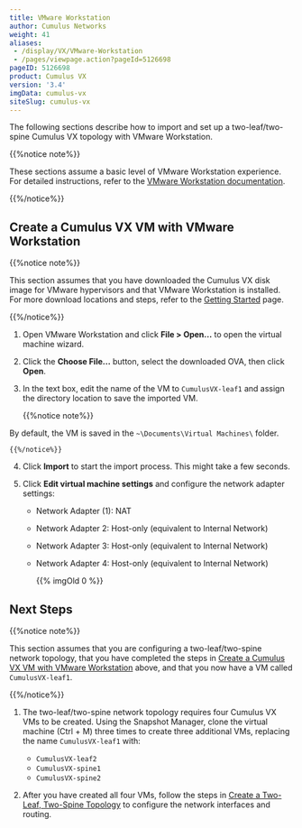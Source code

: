 ```yaml
---
title: VMware Workstation
author: Cumulus Networks
weight: 41
aliases:
 - /display/VX/VMware-Workstation
 - /pages/viewpage.action?pageId=5126698
pageID: 5126698
product: Cumulus VX
version: '3.4'
imgData: cumulus-vx
siteSlug: cumulus-vx
---
```

The following sections describe how to import and set up a
two-leaf/two-spine Cumulus VX topology with VMware Workstation.

{{%notice note%}}

These sections assume a basic level of VMware Workstation experience.
For detailed instructions, refer to the [VMware Workstation
documentation](https://www.vmware.com/support/pubs/ws_pubs.html).

{{%/notice%}}

## Create a Cumulus VX VM with VMware Workstation

{{%notice note%}}

This section assumes that you have downloaded the Cumulus VX disk image
for VMware hypervisors and that VMware Workstation is installed. For
more download locations and steps, refer to the [Getting
Started](/cumulus-vx/Getting-Started/) page.

{{%/notice%}}

1.  Open VMware Workstation and click **File \> Open...** to open the
    virtual machine wizard.

2.  Click the **Choose File...** button, select the downloaded OVA, then
    click **Open**.

3.  In the text box, edit the name of the VM to `CumulusVX-leaf1` and
    assign the directory location to save the imported VM.

    {{%notice note%}}

By default, the VM is saved in the `~\Documents\Virtual Machines\`
    folder.

    {{%/notice%}}

4.  Click **Import** to start the import process. This might take a few
    seconds.

5.  Click **Edit virtual machine settings** and configure the network
    adapter settings:

      - Network Adapter (1): NAT
      - Network Adapter 2: Host-only (equivalent to Internal Network)
      - Network Adapter 3: Host-only (equivalent to Internal Network)
      - Network Adapter 4: Host-only (equivalent to Internal Network)

        {{% imgOld 0 %}}

## Next Steps

{{%notice note%}}

This section assumes that you are configuring a two-leaf/two-spine
network topology, that you have completed the steps in
[Create a Cumulus VX VM with VMware Workstation](#create-a-cumulus-vx-vm-with-vmware-workstation)
above, and that you now have a VM called `CumulusVX-leaf1`.

{{%/notice%}}

1.  The two-leaf/two-spine network topology requires four Cumulus VX VMs
    to be created. Using the Snapshot Manager, clone the virtual machine
    (Ctrl + M) three times to create three additional VMs, replacing the
    name `CumulusVX-leaf1` with:

      - `CumulusVX-leaf2`
      - `CumulusVX-spine1`
      - `CumulusVX-spine2`

2.  After you have created all four VMs, follow the steps in [Create a
    Two-Leaf, Two-Spine
    Topology](/cumulus-vx/Create-a-Two-Leaf-Two-Spine-Topology) to
    configure the network interfaces and routing.
